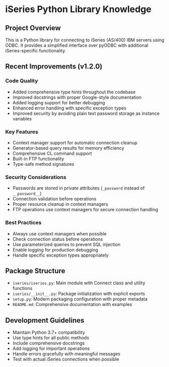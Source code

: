 # iSeries Python Library Knowledge

## Project Overview
This is a Python library for connecting to iSeries (AS/400) IBM servers using ODBC. It provides a simplified interface over pyODBC with additional iSeries-specific functionality.

## Recent Improvements (v1.2.0)

### Code Quality
- Added comprehensive type hints throughout the codebase
- Improved docstrings with proper Google-style documentation
- Added logging support for better debugging
- Enhanced error handling with specific exception types
- Improved security by avoiding plain text password storage as instance variables

### Key Features
- Context manager support for automatic connection cleanup
- Generator-based query results for memory efficiency
- Comprehensive CL command support
- Built-in FTP functionality
- Type-safe method signatures

### Security Considerations
- Passwords are stored in private attributes (`_password` instead of `__password__`)
- Connection validation before operations
- Proper resource cleanup in context managers
- FTP operations use context managers for secure connection handling

### Best Practices
- Always use context managers when possible
- Check connection status before operations
- Use parameterized queries to prevent SQL injection
- Enable logging for production debugging
- Handle specific exception types appropriately

## Package Structure
- `iseries/iseries.py`: Main module with Connect class and utility functions
- `iseries/__init__.py`: Package initialization with explicit exports
- `setup.py`: Modern packaging configuration with proper metadata
- `README.md`: Comprehensive documentation with examples

## Development Guidelines
- Maintain Python 3.7+ compatibility
- Use type hints for all public methods
- Include comprehensive docstrings
- Add logging for important operations
- Handle errors gracefully with meaningful messages
- Test with actual iSeries connections when possible
